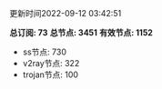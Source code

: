 更新时间2022-09-12 03:42:51

**总订阅: 73**
**总节点: 3451**
**有效节点: 1152**
- ss节点: 730
- v2ray节点: 322
- trojan节点: 100
